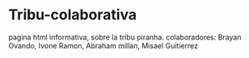 # Tribu-colaborativa
pagina html informativa, sobre la tribu piranha.
colaboradores: Brayan Ovando, Ivone Ramon, Abraham millan, Misael Guitierrez
